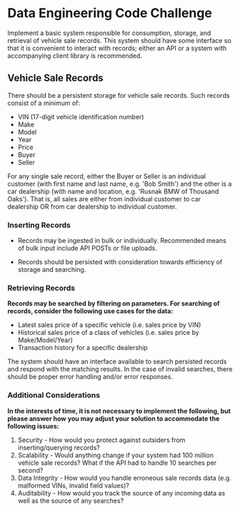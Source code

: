 # Data Engineering Code Challenge

Implement a basic system responsible for consumption, storage, and retrieval of vehicle sale records. This system should have some interface so that it is convenient to interact with records; either an API or a system with accompanying client library is recommended.

## Vehicle Sale Records

There should be a persistent storage for vehicle sale records. Such records consist of a minimum of:

- VIN (17-digit vehicle identification number)
- Make
- Model
- Year
- Price
- Buyer
- Seller


For any single sale record, either the Buyer or Seller is an individual customer (with first name and last name, e.g. 'Bob Smith') and the other is a car dealership (with name and location, e.g. 'Rusnak BMW of Thousand Oaks'). That is, all sales are either from individual customer to car dealership OR from car dealership to individual customer.

### Inserting Records

* Records may be ingested in bulk or individually. Recommended means of bulk input include API POSTs or file uploads.

* Records should be persisted with consideration towards efficiency of storage and searching.

### Retrieving Records

**Records may be searched by filtering on parameters. For searching of records, consider the following use cases for the data:**

* Latest sales price of a specific vehicle (i.e. sales price by VIN)
* Historical sales price of a class of vehicles (i.e. sales price by Make/Model/Year)
* Transaction history for a specific dealership

The system should have an interface available to search persisted records and respond with the matching results. In the case of invalid searches, there should be proper error handling and/or error responses.

### Additional Considerations

**In the interests of time, it is not necessary to implement the following, but please answer how you may adjust your solution to accommodate the following issues:**

1. Security - How would you protect against outsiders from inserting/querying records?
1. Scalability - Would anything change if your system had 100 million vehicle sale records? What if the API had to handle 10 searches per second?
1. Data Integrity - How would you handle erroneous sale records data (e.g. malformed VINs, invalid field values)?
1. Auditability - How would you track the source of any incoming data as well as the source of any searches?

